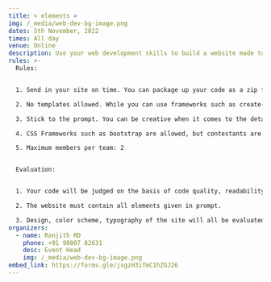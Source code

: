 ```yaml
---
title: < elements >
img: /_media/web-dev-bg-image.png
dates: 5th November, 2022
times: All day
venue: Online
description: Use your web development skills to build a website made to please!
rules: >-
  Rules: 


  1. Send in your site on time. You can package up your code as a zip file and email a link, or upload it to GitHub. 

  2. No templates allowed. While you can use frameworks such as create-react-app, don't use any HTML templates to make your site. 

  3. Stick to the prompt. You can be creative when it comes to the details, but make sure that you don't deviate from the instructions given on the day of the contest. 

  4. CSS Frameworks such as bootstrap are allowed, but contestants are encouraged to be creative with how they use it. 

  5. Maximum members per team: 2


  Evaluation: 


  1. Your code will be judged on the basis of code quality, readability, etc. 

  2. The website must contain all elements given in prompt. 

  3. Design, color scheme, typography of the site will all be evaluated.
organizers:
  - name: Ranjith RD
    phone: +91 98807 82631
    desc: Event Head
    img: /_media/web-dev-bg-image.png
embed_link: https://forms.gle/jsgzH3ifmC1hZGJ26
---
```

